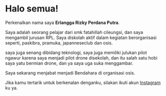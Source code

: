 # Halo semua! 

Perkenalkan nama saya **Erlangga Rizky Perdana Putra**.<br>

Saya adalah seorang pelajar dari smk fatahillah cileungsi, dan saya mengambil jurusan RPL. Saya diskolah aktif dalam kegiatan berorganisasi seperti,
paskibra, pramuka, japanneseclub dan osis.<br>

saya juga senang dibidang teknologi, saya juga memiliki julukan pilot ngawur karena saya menjadi pilot drone disekolah, dan itu salah satu hobi saya yatu bermian drone,
dan ya saya uga suka menggambar. <br>

Saya sekarang menjabat menjadi Bendahara di organisasi osis.<br>

Jika kamu tertarik untuk berkenalan denganku, silakan ikuti akun [Instagram](https://www.instagram.com/pilotngawur24/) ku ya.
